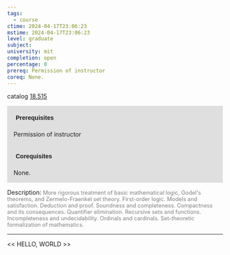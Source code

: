 ```yaml
---
tags:
  - course
ctime: 2024-04-17T23:06:23
mstime: 2024-04-17T23:06:23
level: graduate
subject: 
university: mit
completion: open
percentage: 0
prereq: Permission of instructor
coreq: None.
---
```


catalog [18.515](http://student.mit.edu/catalog/m18b.html#18.515)

<span style="display: block; padding: 15px; background-color: rgb(100, 100, 100, 0.2);"><font id="m_prereq1759_0" style="display: block; font-family: Arial, sans-serif; font-weight: bold; padding: 5px">Prerequisites</font><br><span id="prereq1759_0">Permission of instructor</span></span>
<span style="display: block; padding: 15px; background-color: rgb(100, 100, 100, 0.2);"><font id="m_coreq1759_0" style="display: block; font-family: Arial, sans-serif; font-weight: bold; padding: 5px">Corequisites</font><br><span id="coreq1759_0">None.</span></span>

<font style="">Description:</font>
<font style="color: grey; font-size: 0.8rem;">More rigorous treatment of basic mathematical logic, Godel's theorems, and Zermelo-Fraenkel set theory. First-order logic. Models and satisfaction. Deduction and proof. Soundness and completeness. Compactness and its consequences. Quantifier elimination. Recursive sets and functions. Incompleteness and undecidability. Ordinals and cardinals. Set-theoretic formalization of mathematics.</font>



---

<< HELLO, WORLD >>
